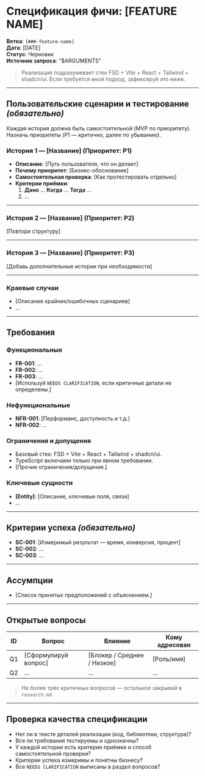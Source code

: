 # Спецификация фичи: [FEATURE NAME]

**Ветка**: `[###-feature-name]`  
**Дата**: [DATE]  
**Статус**: Черновик  
**Источник запроса**: "$ARGUMENTS"

> Реализация подразумевает стек FSD + Vite + React + Tailwind + shadcn/ui. Если требуется иной подход, зафиксируй это ниже.

---

## Пользовательские сценарии и тестирование *(обязательно)*

Каждая история должна быть самостоятельной (MVP по приоритету).  
Назначь приоритеты (P1 — критично, далее по убыванию).

### История 1 — [Название] (Приоритет: P1)

- **Описание**: [Путь пользователя, что он делает]
- **Почему приоритет**: [Бизнес-обоснование]
- **Самостоятельная проверка**: [Как протестировать отдельно]
- **Критерии приёмки**:
  1. **Дано** … **Когда** … **Тогда** …
  2. …

---

### История 2 — [Название] (Приоритет: P2)

[Повтори структуру]

---

### История 3 — [Название] (Приоритет: P3)

[Добавь дополнительные истории при необходимости]

---

### Краевые случаи

- [Описание крайних/ошибочных сценариев]
- …

---

## Требования

### Функциональные

- **FR-001**: …
- **FR-002**: …
- **FR-003**: …
- [Используй `NEEDS CLARIFICATION`, если критичные детали не определены.]

### Нефункциональные

- **NFR-001**: [Перформанс, доступность и т.д.]
- **NFR-002**: …

### Ограничения и допущения

- Базовый стек: FSD + Vite + React + Tailwind + shadcn/ui.
- TypeScript включаем только при явном требовании.
- [Прочие ограничения/допущения.]

### Ключевые сущности

- **[Entity]**: [Описание, ключевые поля, связи]
- …

---

## Критерии успеха *(обязательно)*

- **SC-001**: [Измеримый результат — время, конверсия, процент]
- **SC-002**: …
- **SC-003**: …

---

## Ассумпции

- [Список принятых предположений с объяснением.]

---

## Открытые вопросы

| ID | Вопрос | Влияние | Кому адресован |
|----|--------|---------|----------------|
| Q1 | [Сформулируй вопрос] | [Блокер / Среднее / Низкое] | [Роль/имя] |
| Q2 | … | … | … |

> Не более трёх критичных вопросов — остальное закрывай в `research.md`.

---

## Проверка качества спецификации

- Нет ли в тексте деталей реализации (код, библиотеки, структура)?
- Все ли требования тестируемы и однозначны?
- У каждой истории есть критерии приёмки и способ самостоятельной проверки?
- Критерии успеха измеримы и понятны бизнесу?
- Все `NEEDS CLARIFICATION` выписаны в раздел вопросов?
